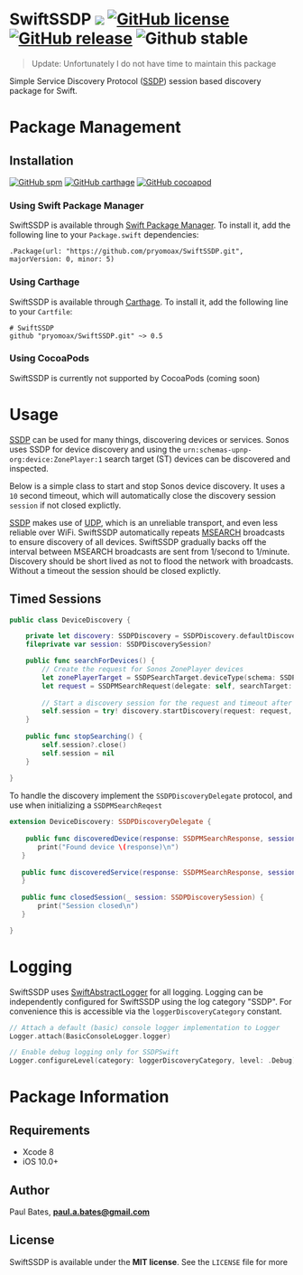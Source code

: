 # SwiftSSDP ![](https://img.shields.io/badge/swift-4.0-orange.svg) [![GitHub license](https://img.shields.io/badge/license-MIT-blue.svg)](https://github.com/pryomoax/SwiftSSDP/blob/master/LICENSE) [![GitHub release](https://img.shields.io/badge/version-v0.5.1-brightgreen.svg)](https://github.com/pryomoax/SwiftSSDP/releases) ![Github stable](https://img.shields.io/badge/stable-true-brightgreen.svg)

> Update: Unfortunately I do not have time to maintain this package 

Simple Service Discovery Protocol ([SSDP](https://en.wikipedia.org/wiki/Simple_Service_Discovery_Protocol)) session based discovery package for Swift.

# Package Management

## Installation
[![GitHub spm](https://img.shields.io/badge/spm-supported-brightgreen.svg)](https://swift.org/package-manager/)
[![GitHub carthage](https://img.shields.io/badge/carthage-supported-brightgreen.svg)](https://github.com/Carthage/Carthage)
[![GitHub cocoapod](https://img.shields.io/badge/cocoapods-soon-red.svg)](http://cocoapods.org/)

### Using Swift Package Manager
SwiftSSDP is available through [Swift Package Manager](https://swift.org/package-manager/). To install it, add the following line to your `Package.swift` dependencies:

```
.Package(url: "https://github.com/pryomoax/SwiftSSDP.git", majorVersion: 0, minor: 5)
```

### Using Carthage
SwiftSSDP is available through [Carthage](https://github.com/Carthage/Carthage). To install it, add the following line to your `Cartfile`:

```
# SwiftSSDP
github "pryomoax/SwiftSSDP.git" ~> 0.5
```

### Using CocoaPods

SwiftSSDP is currently not supported by CocoaPods (coming soon)

# Usage

[SSDP](https://en.wikipedia.org/wiki/Simple_Service_Discovery_Protocol) can be used for many things, discovering devices or services. Sonos uses SSDP for device discovery and using the `urn:schemas-upnp-org:device:ZonePlayer:1` search target (ST) devices can be discovered and inspected.

Below is a simple class to start and stop Sonos device discovery. It uses a `10` second timeout, which will automatically close the discovery session `session` if not closed explictly.

[SSDP](https://en.wikipedia.org/wiki/Simple_Service_Discovery_Protocol) makes use of [UDP](https://en.wikipedia.org/wiki/User_Datagram_Protocol), which is an unreliable transport, and even less reliable over WiFi. SwiftSSDP automatically repeats [MSEARCH](http://www.upnp.org/specs/arch/UPnP-arch-DeviceArchitecture-v1.0-20080424.pdf) broadcasts to ensure discovery of all devices. SwiftSSDP gradually backs off the interval between MSEARCH broadcasts are sent from 1/second to 1/minute. Discovery should be short lived as not to flood the network with broadcasts. Without a timeout the session should be closed explictly.

## Timed Sessions

```swift
public class DeviceDiscovery {

	private let discovery: SSDPDiscovery = SSDPDiscovery.defaultDiscovery
	fileprivate var session: SSDPDiscoverySession?

	public func searchForDevices() {
		// Create the request for Sonos ZonePlayer devices
		let zonePlayerTarget = SSDPSearchTarget.deviceType(schema: SSDPSearchTarget.upnpOrgSchema, deviceType: "ZonePlayer", version: 1)
		let request = SSDPMSearchRequest(delegate: self, searchTarget: zonePlayerTarget)
    
		// Start a discovery session for the request and timeout after 10 seconds of searching.
		self.session = try! discovery.startDiscovery(request: request, timeout: 10.0)
	}
	
	public func stopSearching() {
		self.session?.close()
		self.session = nil
	}
	
}
```

To handle the discovery implement the `SSDPDiscoveryDelegate` protocol, and use when initializing a `SSDPMSearchReqest`

```swift
extension DeviceDiscovery: SSDPDiscoveryDelegate {
    
	public func discoveredDevice(response: SSDPMSearchResponse, session: SSDPDiscoverySession) {
       print("Found device \(response)\n")
   }
    
   public func discoveredService(response: SSDPMSearchResponse, session: SSDPDiscoverySession) {
   }
    
   public func closedSession(_ session: SSDPDiscoverySession) {
       print("Session closed\n")
   }

}
```

# Logging
SwiftSSDP uses [SwiftAbstractLogger](https://github.com/pryomoax/SwiftAbstractLogger) for all logging. Logging can be independently configured for SwiftSSDP using the log category "SSDP". For convenience this is accessible via the `loggerDiscoveryCategory` constant.

```swift
// Attach a default (basic) console logger implementation to Logger
Logger.attach(BasicConsoleLogger.logger)

// Enable debug logging only for SSDPSwift
Logger.configureLevel(category: loggerDiscoveryCategory, level: .Debug)
```

# Package Information

## Requirements

* Xcode 8
* iOS 10.0+

## Author

Paul Bates, **[paul.a.bates@gmail.com](mailto:paul.a.bates@gmail.com)**

## License

SwiftSSDP is available under the **MIT license**. See the `LICENSE` file for more 
